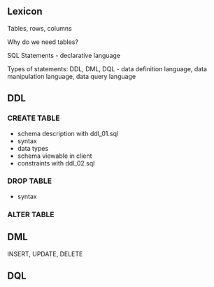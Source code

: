 ## Lexicon

Tables, rows, columns

Why do we need tables?

SQL Statements - declarative language

Types of statements: DDL, DML, DQL - data definition language, data manipulation language, data query language

## DDL

### CREATE TABLE

* schema description with ddl_01.sql
* syntax
* data types
* schema viewable in client
* constraints with ddl_02.sql

### DROP TABLE

* syntax

### ALTER TABLE

## DML

INSERT, UPDATE, DELETE

## DQL
